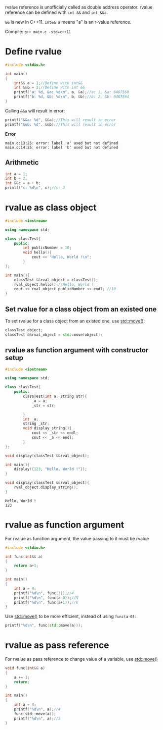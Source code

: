 rvalue reference is unofficially called as double address operator. rvalue reference can be defined with ``int &&`` and ``int &&a``.

``&&`` is new in C++11. ``int&& a`` means "a" is an r-value reference.

Compile: ``g++ main.c -std=c++11``

# Define rvalue

```c
#include <stdio.h>

int main()
{
    int&& a = 1;//Define with int&&   
    int &&b = 2;//Define with int &&
    printf("a: %d, &a: %d\n", a, &a);//a: 1, &a: 6487560
    printf("b: %d, &b: %d\n", b, &b);//b: 2, &b: 6487564
}
```

Calling ``&&a`` will result in error:

```cpp
printf("&&a: %d", &&a);//This will result in error
printf("&&b: %d", &&b);//This will result in error
```
**Error**

```
main.c:13:25: error: label 'a' used but not defined
main.c:14:25: error: label 'b' used but not defined
```
## Arithmetic

```cpp
int a = 1;
int b = 2;
int &&c = a + b;
printf("c: %d\n", c);//c: 3
```

# rvalue as class object

```cpp
#include <iostream>

using namespace std;

class classTest{
	public:
		int publicNumber = 10;
		void hello(){
			cout << "Hello, World !\n";
		}
};

int main(){
    classTest &&rval_object = classTest();
    rval_object.hello();//Hello, World !
    cout << rval_object.publicNumber << endl; //10
}
```
## Set rvalue for a class object from an existed one
To set rvalue for a class object from an existed one, use [std::move()](README.md#stdmove):
```cpp
classTest object;
classTest &&rval_object = std::move(object);
```
## rvalue as function argument with constructor setup
```cpp
#include <iostream>

using namespace std;

class classTest{
	public:
		classTest(int a, string str){
			_a = a;
			_str = str;

		}
		int _a;
		string _str;
		void display_string(){
			cout << _str << endl;
			cout << _a << endl;
		}
};

void display(classTest &&rval_object);

int main(){
	display({123, "Hello, World !"});
}

void display(classTest &&rval_object){
	rval_object.display_string();
}
```
```
Hello, World !
123
```
# rvalue as function argument

For rvalue as function argument, the value passing to it must be rvalue

```c
#include <stdio.h>

int func(int&& a)
{
    return a+1;
}

int main()
{   
    int a = 4;
    printf("%d\n", func(3));//4
    printf("%d\n", func(a-0));//5
    printf("%d\n", func(a+1));//6
}
```
Use [std::move()](README.md#stdmove) to be more efficient, instead of using ``func(a-0)``:

```cpp
printf("%d\n", func(std::move(a)));
```

# rvalue as pass reference

For rvalue as pass reference to change value of a variable, use [std::move()](README.md#stdmove)

```c
void func(int&& a)
{
    a += 1;
    return;
}

int main()
{   
    int a = 4;
    printf("%d\n", a);//4
    func(std::move(a));
    printf("%d\n", a);//5
}
```

